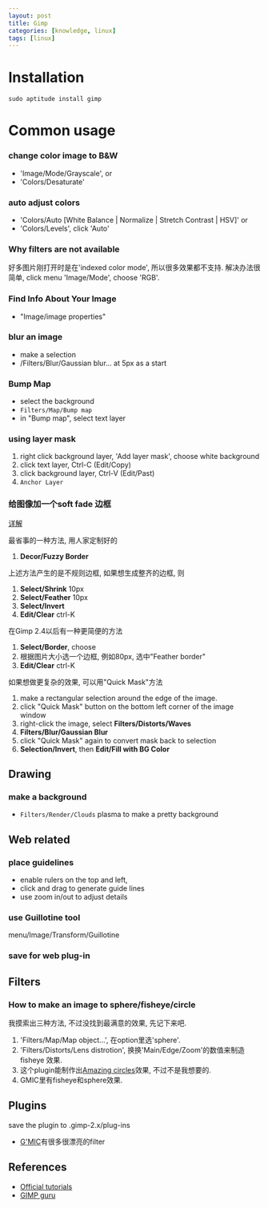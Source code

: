 ```yaml
---
layout: post
title: Gimp
categories: [knowledge, linux]
tags: [linux]
---
```


Installation
==============
    sudo aptitude install gimp

Common usage
==============

### change color image to B&W 
* 'Image/Mode/Grayscale', or
* 'Colors/Desaturate'

### auto adjust colors
* 'Colors/Auto [White Balance | Normalize | Stretch Contrast | HSV]' or
* 'Colors/Levels', click 'Auto'

### Why filters are not available ###
好多图片刚打开时是在'indexed color mode', 所以很多效果都不支持. 解决办法很简单, 
click menu 'Image/Mode', choose 'RGB'.

### Find Info About Your Image
* "Image/image properties"

### blur an image
* make a selection
* <image>/Filters/Blur/Gaussian blur... at 5px as a start

### Bump Map
 * select the background
 * `Filters/Map/Bump map`
 * in "Bump map", select text layer

### using layer mask
 1. right click background layer, 'Add layer mask', choose white background
 1. click text layer, Ctrl-C (Edit/Copy)
 1. click background layer, Ctrl-V (Edit/Past)
 1. `Anchor Layer`

### 给图像加一个soft fade 边框
[详解](http://www.gimp.org/tutorials/Quickmask/)

最省事的一种方法, 用人家定制好的

1. **Decor/Fuzzy Border**

上述方法产生的是不规则边框, 如果想生成整齐的边框, 则

1. **Select/Shrink** 10px
1. **Select/Feather** 10px
1. **Select/Invert** 
1. **Edit/Clear** ctrl-K

在Gimp 2.4以后有一种更简便的方法

1. **Select/Border**, choose
1. 根据图片大小选一个边框, 例如80px, 选中"Feather border"
1. **Edit/Clear** ctrl-K

如果想做更复杂的效果, 可以用"Quick Mask"方法

1. make a rectangular selection around the edge of the image.
1. click "Quick Mask" button on the bottom left corner of the image window
1. right-click the image, select **Filters/Distorts/Waves**
1. **Filters/Blur/Gaussian Blur**
1. click "Quick Mask" again to convert mask back to selection
1. **Selection/Invert**, then **Edit/Fill with BG Color**

Drawing
------------
### make a background
 * `Filters/Render/Clouds` plasma to make a pretty background


Web related
-----------------
### place guidelines
 * enable rulers on the top and left, 
 * click and drag to generate guide lines
 * use zoom in/out to adjust details

### use Guillotine tool
menu/Image/Transform/Guillotine

### save for web plug-in

Filters
----------
### How to make an image to sphere/fisheye/circle ###
我摸索出三种方法, 不过没找到最满意的效果, 先记下来吧. 

1. 'Filters/Map/Map object...', 在option里选'sphere'.  
2. 'Filters/Distorts/Lens distrotion', 换换'Main/Edge/Zoom'的数值来制造fisheye
效果. 
3. 这个plugin能制作出[Amazing circles](http://registry.gimp.org/node/184)效果,
不过不是我想要的. 
4. GMIC里有fisheye和sphere效果. 

Plugins
----------
save the plugin to .gimp-2.x/plug-ins

 * [G'MIC](http://gmic.sourceforge.net/)有很多很漂亮的filter

References
------------
* [Official tutorials](http://www.gimp.org/tutorials/)
* [GIMP guru](http://gimpguru.org/Tutorials/)

